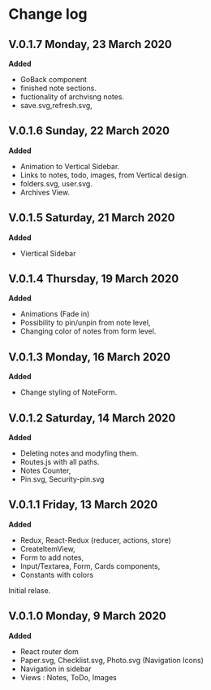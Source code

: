 # Change log

## V.0.1.7 Monday, 23 March 2020

**Added**

- GoBack component
- finished note sections.
- fuctionality of archvisng notes.
- save.svg,refresh.svg,

## V.0.1.6 Sunday, 22 March 2020

**Added**

- Animation to Vertical Sidebar.
- Links to notes, todo, images, from Vertical design.
- folders.svg, user.svg.
- Archives View.

## V.0.1.5 Saturday, 21 March 2020

**Added**

- Viertical Sidebar

## V.0.1.4 Thursday, 19 March 2020

**Added**

- Animations (Fade in)
- Possibility to pin/unpin from note level,
- Changing color of notes from form level.

## V.0.1.3 Monday, 16 March 2020

**Added**

- Change styling of NoteForm.

## V.0.1.2 Saturday, 14 March 2020

**Added**

- Deleting notes and modyfing them.
- Routes.js with all paths.
- Notes Counter,
- Pin.svg, Security-pin.svg

## V.0.1.1 Friday, 13 March 2020

**Added**

- Redux, React-Redux (reducer, actions, store)
- CreateItemView,
- Form to add notes,
- Input/Textarea, Form, Cards components,
- Constants with colors

Initial relase.

## V.0.1.0 Monday, 9 March 2020

**Added**

- React router dom
- Paper.svg, Checklist.svg, Photo.svg (Navigation Icons)
- Navigation in sidebar
- Views : Notes, ToDo, Images
